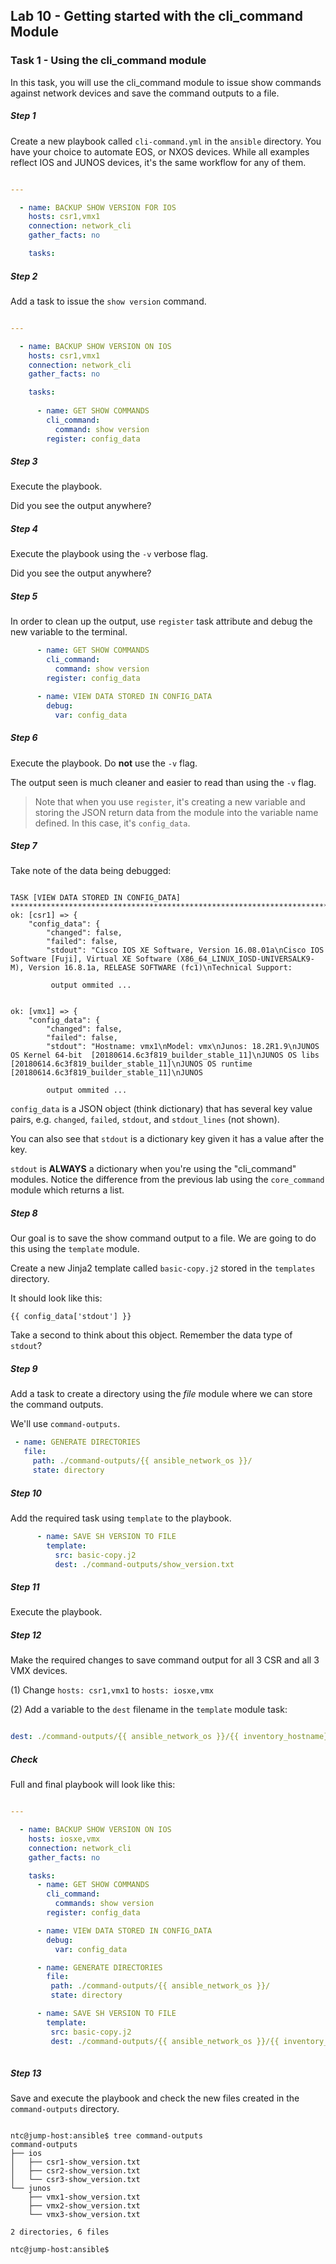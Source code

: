 ## Lab 10 - Getting started with the cli_command Module

### Task 1 - Using the cli_command module

In this task, you will use the cli_command module to issue show commands against network devices and save the command outputs to a file.

##### Step 1

Create a new playbook called `cli-command.yml` in the `ansible` directory.  You have your choice to automate EOS, or NXOS devices.  While all examples reflect IOS and JUNOS devices, it's the same workflow for any of them.


```yaml

---

  - name: BACKUP SHOW VERSION FOR IOS
    hosts: csr1,vmx1
    connection: network_cli
    gather_facts: no

    tasks:

```

##### Step 2

Add a task to issue the `show version` command.

```yaml

---

  - name: BACKUP SHOW VERSION ON IOS
    hosts: csr1,vmx1
    connection: network_cli
    gather_facts: no

    tasks:
    
      - name: GET SHOW COMMANDS
        cli_command:
          command: show version
        register: config_data

```

##### Step 3

Execute the playbook.

Did you see the output anywhere?

##### Step 4

Execute the playbook using the `-v` verbose flag.

Did you see the output anywhere?

##### Step 5

In order to clean up the output, use `register` task attribute and debug the new variable to the terminal.

```yaml
      - name: GET SHOW COMMANDS
        cli_command:
          command: show version
        register: config_data

      - name: VIEW DATA STORED IN CONFIG_DATA
        debug:
          var: config_data
```

##### Step 6

Execute the playbook.  Do **not** use the `-v` flag.

The output seen is much cleaner and easier to read than using the `-v` flag.

> Note that when you use `register`, it's creating a new variable and storing the JSON return data from the module into the variable name defined.  In this case, it's `config_data`.

##### Step 7

Take note of the data being debugged:

```

TASK [VIEW DATA STORED IN CONFIG_DATA] *****************************************************************************************************************************************************
ok: [csr1] => {
    "config_data": {
        "changed": false,
        "failed": false,
        "stdout": "Cisco IOS XE Software, Version 16.08.01a\nCisco IOS Software [Fuji], Virtual XE Software (X86_64_LINUX_IOSD-UNIVERSALK9-M), Version 16.8.1a, RELEASE SOFTWARE (fc1)\nTechnical Support:
         
         output ommited ...
         
         
ok: [vmx1] => {
    "config_data": {
        "changed": false,
        "failed": false,
        "stdout": "Hostname: vmx1\nModel: vmx\nJunos: 18.2R1.9\nJUNOS OS Kernel 64-bit  [20180614.6c3f819_builder_stable_11]\nJUNOS OS libs [20180614.6c3f819_builder_stable_11]\nJUNOS OS runtime [20180614.6c3f819_builder_stable_11]\nJUNOS
        
        output ommited ...

```

`config_data` is a JSON object (think dictionary) that has several key value pairs, e.g. `changed`, `failed`, `stdout`, and `stdout_lines` (not shown).

You can also see that `stdout` is a dictionary key given it has a value after the key.  

`stdout` is **ALWAYS** a dictionary when you're using the "cli_command" modules.  Notice the difference from the previous lab using the `core_command` module which returns a list.

##### Step 8

Our goal is to save the show command output to a file.  We are going to do this using the `template` module.

Create a new Jinja2 template called `basic-copy.j2` stored in the `templates` directory.  

It should look like this:

```
{{ config_data['stdout'] }}
```

Take a second to think about this object.  Remember the data type of `stdout`?

##### Step 9

Add a task to create a directory using the *file* module where we can store the command outputs.  

We'll use `command-outputs`.

```yaml
 - name: GENERATE DIRECTORIES
   file:
     path: ./command-outputs/{{ ansible_network_os }}/
     state: directory
```

##### Step 10

Add the required task using `template` to the playbook.

```yaml
      - name: SAVE SH VERSION TO FILE
        template:
          src: basic-copy.j2
          dest: ./command-outputs/show_version.txt
```

##### Step 11

Execute the playbook.

##### Step 12

Make the required changes to save command output for all 3 CSR and all 3 VMX devices.

(1) Change `hosts: csr1,vmx1` to `hosts: iosxe,vmx`


(2) Add a variable to the `dest` filename in the `template` module task:

```yaml

dest: ./command-outputs/{{ ansible_network_os }}/{{ inventory_hostname}}-show_version.txt
```

##### Check

Full and final playbook will look like this:

```yaml

---

  - name: BACKUP SHOW VERSION ON IOS
    hosts: iosxe,vmx
    connection: network_cli
    gather_facts: no

    tasks:
      - name: GET SHOW COMMANDS
        cli_command:
          commands: show version
        register: config_data

      - name: VIEW DATA STORED IN CONFIG_DATA
        debug:
          var: config_data

      - name: GENERATE DIRECTORIES
        file:
         path: ./command-outputs/{{ ansible_network_os }}/
         state: directory

      - name: SAVE SH VERSION TO FILE
        template:
         src: basic-copy.j2
         dest: ./command-outputs/{{ ansible_network_os }}/{{ inventory_hostname}}-show_version.txt
          
```

##### Step 13

Save and execute the playbook and check the new files created in the `command-outputs` directory. 


```commandline

ntc@jump-host:ansible$ tree command-outputs
command-outputs
├── ios
│   ├── csr1-show_version.txt
│   ├── csr2-show_version.txt
│   └── csr3-show_version.txt
└── junos
    ├── vmx1-show_version.txt
    ├── vmx2-show_version.txt
    └── vmx3-show_version.txt

2 directories, 6 files

ntc@jump-host:ansible$
```

